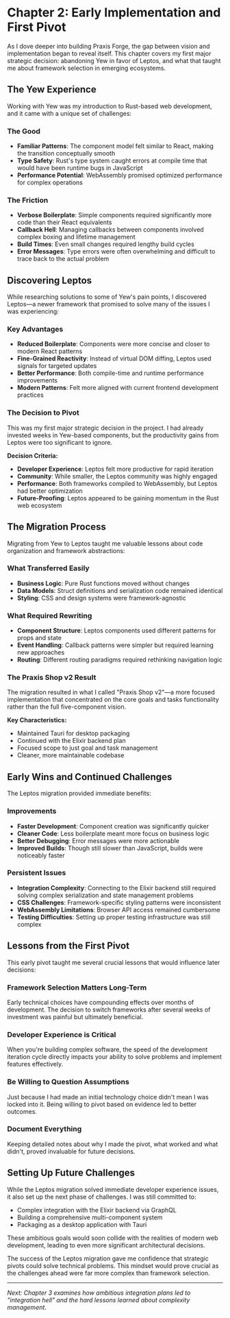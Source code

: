 # Chapter 2: Early Implementation and First Pivot

As I dove deeper into building Praxis Forge, the gap between vision and implementation began to reveal itself. This chapter covers my first major strategic decision: abandoning Yew in favor of Leptos, and what that taught me about framework selection in emerging ecosystems.

## The Yew Experience

Working with Yew was my introduction to Rust-based web development, and it came with a unique set of challenges:

### The Good

- **Familiar Patterns**: The component model felt similar to React, making the transition conceptually smooth
- **Type Safety**: Rust's type system caught errors at compile time that would have been runtime bugs in JavaScript
- **Performance Potential**: WebAssembly promised optimized performance for complex operations

### The Friction

- **Verbose Boilerplate**: Simple components required significantly more code than their React equivalents
- **Callback Hell**: Managing callbacks between components involved complex boxing and lifetime management
- **Build Times**: Even small changes required lengthy build cycles
- **Error Messages**: Type errors were often overwhelming and difficult to trace back to the actual problem

## Discovering Leptos

While researching solutions to some of Yew's pain points, I discovered Leptos—a newer framework that promised to solve many of the issues I was experiencing:

### Key Advantages

- **Reduced Boilerplate**: Components were more concise and closer to modern React patterns
- **Fine-Grained Reactivity**: Instead of virtual DOM diffing, Leptos used signals for targeted updates
- **Better Performance**: Both compile-time and runtime performance improvements
- **Modern Patterns**: Felt more aligned with current frontend development practices

### The Decision to Pivot

This was my first major strategic decision in the project. I had already invested weeks in Yew-based components, but the productivity gains from Leptos were too significant to ignore.

**Decision Criteria:**

- **Developer Experience**: Leptos felt more productive for rapid iteration
- **Community**: While smaller, the Leptos community was highly engaged
- **Performance**: Both frameworks compiled to WebAssembly, but Leptos had better optimization
- **Future-Proofing**: Leptos appeared to be gaining momentum in the Rust web ecosystem

## The Migration Process

Migrating from Yew to Leptos taught me valuable lessons about code organization and framework abstractions:

### What Transferred Easily

- **Business Logic**: Pure Rust functions moved without changes
- **Data Models**: Struct definitions and serialization code remained identical
- **Styling**: CSS and design systems were framework-agnostic

### What Required Rewriting

- **Component Structure**: Leptos components used different patterns for props and state
- **Event Handling**: Callback patterns were simpler but required learning new approaches
- **Routing**: Different routing paradigms required rethinking navigation logic

### The Praxis Shop v2 Result

The migration resulted in what I called "Praxis Shop v2"—a more focused implementation that concentrated on the core goals and tasks functionality rather than the full five-component vision.

**Key Characteristics:**

- Maintained Tauri for desktop packaging
- Continued with the Elixir backend plan
- Focused scope to just goal and task management
- Cleaner, more maintainable codebase

## Early Wins and Continued Challenges

The Leptos migration provided immediate benefits:

### Improvements

- **Faster Development**: Component creation was significantly quicker
- **Cleaner Code**: Less boilerplate meant more focus on business logic
- **Better Debugging**: Error messages were more actionable
- **Improved Builds**: Though still slower than JavaScript, builds were noticeably faster

### Persistent Issues

- **Integration Complexity**: Connecting to the Elixir backend still required solving complex serialization and state management problems
- **CSS Challenges**: Framework-specific styling patterns were inconsistent
- **WebAssembly Limitations**: Browser API access remained cumbersome
- **Testing Difficulties**: Setting up proper testing infrastructure was still complex

## Lessons from the First Pivot

This early pivot taught me several crucial lessons that would influence later decisions:

### Framework Selection Matters Long-Term

Early technical choices have compounding effects over months of development. The decision to switch frameworks after several weeks of investment was painful but ultimately beneficial.

### Developer Experience is Critical

When you're building complex software, the speed of the development iteration cycle directly impacts your ability to solve problems and implement features effectively.

### Be Willing to Question Assumptions

Just because I had made an initial technology choice didn't mean I was locked into it. Being willing to pivot based on evidence led to better outcomes.

### Document Everything

Keeping detailed notes about why I made the pivot, what worked and what didn't, proved invaluable for future decisions.

## Setting Up Future Challenges

While the Leptos migration solved immediate developer experience issues, it also set up the next phase of challenges. I was still committed to:

- Complex integration with the Elixir backend via GraphQL
- Building a comprehensive multi-component system
- Packaging as a desktop application with Tauri

These ambitious goals would soon collide with the realities of modern web development, leading to even more significant architectural decisions.

The success of the Leptos migration gave me confidence that strategic pivots could solve technical problems. This mindset would prove crucial as the challenges ahead were far more complex than framework selection.

---

_Next: Chapter 3 examines how ambitious integration plans led to "integration hell" and the hard lessons learned about complexity management._

